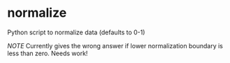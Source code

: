 # normalize

Python script to normalize data (defaults to 0-1)

*NOTE* Currently gives the wrong answer if lower normalization boundary is less than zero. Needs work!
